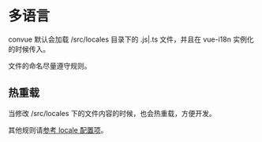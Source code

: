 # 多语言

convue 默认会加载 /src/locales 目录下的 .js|.ts 文件，并且在 vue-i18n 实例化的时候传入。

文件的命名尽量遵守规则。

## 热重载

当修改 /src/locales 下的文件内容的时候，也会热重载，方便开发。

其他规则请[参考 locale 配置项](/config/locale)。
